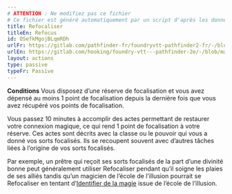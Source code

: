 ```yaml
---
# ATTENTION : Ne modifiez pas ce fichier
# Ce fichier est généré automatiquement par un script d'après les données du module Foundry VTT officiel et de sa traduction
title: Refocaliser
titleEn: Refocus
id: OSefkMgojBLqmRDh
urlFr: https://gitlab.com/pathfinder-fr/foundryvtt-pathfinder2-fr/-/blob/master/data/actions/OSefkMgojBLqmRDh.htm
urlEn: https://gitlab.com/hooking/foundry-vtt---pathfinder-2e/-/blob/master/packs/data/actions.db/refocus.json
layout: actions
type: passive
typeFr: Passive
---
```

**Conditions**  Vous disposez d’une réserve de focalisation et vous avez dépensé au moins 1 point de focalisation depuis la dernière fois que vous avez récupéré vos points de focalisation.

Vous passez 10 minutes à accomplir des actes permettant de restaurer votre connexion magique, ce qui rend 1 point de focalisation à votre réserve. Ces actes sont décrits avec la classe ou le pouvoir qui vous a donné vos sorts focalisés. Ils se recoupent souvent avec d’autres tâches liées à l’origine de vos sorts focalisés.

Par exemple, un prêtre qui reçoit ses sorts focalisés de la part d’une divinité bonne peut généralement utiliser Refocaliser pendant qu’il soigne les plaies de ses alliés tandis qu’un magicien de l’école de l’illusion pourrait se Refocaliser en tentant d’[Identifier de la magie](identifier-la-magie.md) issue de l’école de l’illusion.

